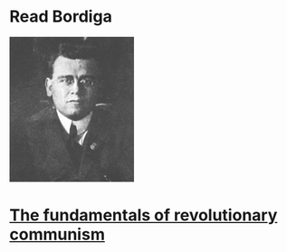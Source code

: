 # Read Bordiga

![](/220px-Bordiga.gif)

# [The fundamentals of revolutionary communism](https://libcom.org/library/fundamentals-revolutionary-communism-amadeo-bordiga)
